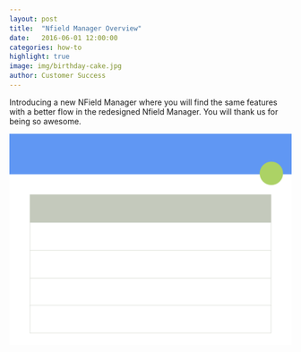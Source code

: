 ```yaml
---
layout: post
title:  "Nfield Manager Overview"
date:   2016-06-01 12:00:00
categories: how-to
highlight: true
image: img/birthday-cake.jpg
author: Customer Success
---
```

Introducing a new NField Manager where you will find the same features with a better flow in the redesigned Nfield Manager. You will thank us for being so awesome.

![Screenshot of the creation process](/./img/nfield-manager-overview.png)
